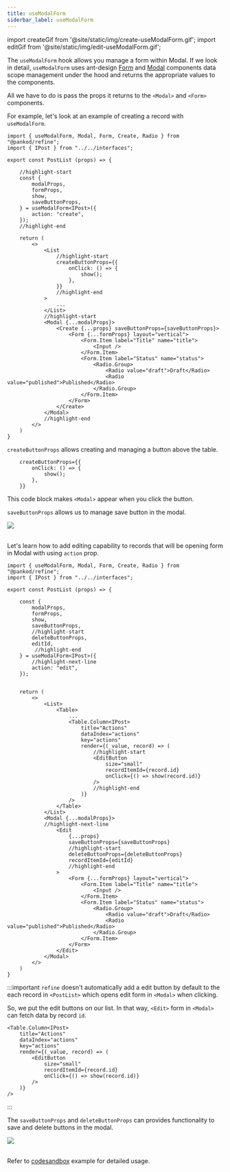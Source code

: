 ```yaml
---
title: useModalForm
siderbar_label: useModalForm
---
```


import createGif from '@site/static/img/create-useModalForm.gif';
import editGif from '@site/static/img/edit-useModalForm.gif';

The `useModalForm` hook allows you manage a form within Modal. If we look in detail, `useModalForm` uses ant-design [Form](https://ant.design/components/form/) and [Modal](https://ant.design/components/modal/) components data scope management under the hood and returns the appropriate values to the components.

All we have to do is pass the props it returns to the `<Modal>` and `<Form>` components.

For example, let's look at an example of creating a record with `useModalForm`.

```tsx title="pages/posts/list.tsx"
import { useModalForm, Modal, Form, Create, Radio } from "@pankod/refine";
import { IPost } from "../../interfaces";

export const PostList (props) => {

    //highlight-start
    const {
        modalProps,
        formProps,
        show,
        saveButtonProps,
    } = useModalForm<IPost>({
        action: "create",
    });
    //highlight-end

    return (
        <>
            <List
                //highlight-start
                createButtonProps={{
                    onClick: () => {
                        show();
                    },
                }}
                //highlight-end
            >
                ...
            </List>
            //highlight-start
            <Modal {...modalProps}>
                <Create {...props} saveButtonProps={saveButtonProps}>
                    <Form {...formProps} layout="vertical">
                        <Form.Item label="Title" name="title">
                            <Input />
                        </Form.Item>
                        <Form.Item label="Status" name="status">
                            <Radio.Group>
                                <Radio value="draft">Draft</Radio>
                                <Radio value="published">Published</Radio>
                            </Radio.Group>
                        </Form.Item>
                    </Form>
                </Create>
            </Modal>
            //highlight-end
        </>
    )
}

```

`createButtonProps` allows creating and managing a button above the table.

```tsx
    createButtonProps={{
        onClick: () => {
            show();
        },
    }}
```

This code block makes `<Modal>` appear when you click the button.

`saveButtonProps` allows us to manage save button in the modal.

<div style={{textAlign: "center"}}>
    <img src={createGif} />
</div>

<br />

Let's learn how to add editing capability to records that will be opening form in Modal with using `action` prop.

```tsx title="pages/posts/list.tsx"
import { useModalForm, Modal, Form, Create, Radio } from "@pankod/refine";
import { IPost } from "../../interfaces";

export const PostList (props) => {

    const {
        modalProps,
        formProps,
        show,
        saveButtonProps,
        //highlight-start
        deleteButtonProps,
        editId,
         //highlight-end
    } = useModalForm<IPost>({
        //highlight-next-line
        action: "edit",
    });


    return (
        <>
            <List>
                <Table>
                    ...
                    <Table.Column<IPost>
                        title="Actions"
                        dataIndex="actions"
                        key="actions"
                        render={(_value, record) => (
                            //highlight-start
                            <EditButton
                                size="small"
                                recordItemId={record.id}
                                onClick={() => show(record.id)}
                            />
                            //highlight-end
                        )}
                    />
                </Table>
            </List>
            <Modal {...modalProps}>
            //highlight-next-line
                <Edit
                    {...props}
                    saveButtonProps={saveButtonProps}
                    //highlight-start
                    deleteButtonProps={deleteButtonProps}
                    recordItemId={editId}
                    //highlight-end
                >
                    <Form {...formProps} layout="vertical">
                        <Form.Item label="Title" name="title">
                            <Input />
                        </Form.Item>
                        <Form.Item label="Status" name="status">
                            <Radio.Group>
                                <Radio value="draft">Draft</Radio>
                                <Radio value="published">Published</Radio>
                            </Radio.Group>
                        </Form.Item>
                    </Form>
                </Edit>
            </Modal>
        </>
    )
}
```

:::important
`refine` doesn't automatically add a edit button by default to the each record in `<PostList>` which opens edit form in `<Modal>` when clicking.

So, we put the edit buttons on our list. In that way, `<Edit>` form in `<Modal>` can fetch data by record `id`.

```tsx
<Table.Column<IPost>
    title="Actions"
    dataIndex="actions"
    key="actions"
    render={(_value, record) => (
        <EditButton
            size="small"
            recordItemId={record.id}
            onClick={() => show(record.id)}
        />
    )}
/>
```

:::

The `saveButtonProps` and `deleteButtonProps` can provides functionality to save and delete buttons in the modal.

<div style={{textAlign: "center"}}>
    <img src={editGif} />
</div>

<br />

Refer to [codesandbox](https://www.google.com.tr) example for detailed usage.

<!-- Markdowntable olucak.
Useform ve useModal'ın tüm proplarını aldığını belirtebiliriz.

`useModalForm` expects argument with the following keys:

-   `action`: lorem lorem
-   `autoSubmitClose`: lorem lorem
-   `defaultFormValues`: lorem lorem
-   `defaultVisible`: lorem lorem
-   `form`: lorem lorem
-   `mutationMode`: lorem lorem
-   `onMutationError`: lorem lorem
-   `onMutationSuccess`: lorem lorem
-   `redirect`: lorem lorem
-   `submit`: lorem lorem
-   `submitOnEnter`: lorem lorem
-   `undoableTimeout`: lorem lorem
-   `warnWhenUnsavedChanges`: lorem lorem

The return value of `useModalForm` is an object, using the following keys:

-   `show`: lorem lorem
-   `formProps`: lorem lorem
-   `modalProps`: lorem lorem
-   `saveButtonProps`: lorem lorem
-   `deleteButtonProps`: lorem lorem
-   `formLoading`: lorem lorem
-   `submit`: lorem lorem
-   `initialValues`: lorem lorem
-   `visible`: lorem lorem
-   `close`: lorem lorem
-   `defaultFormValuesLoading`: lorem lorem
-   `formValues`: lorem lorem
-   `formResult`: lorem lorem
-   `form`: lorem lorem
-   `editId`: lorem lorem
-   `setEditId`: lorem lorem
-   `queryResult`: lorem lorem
-   `mutationResult`: lorem lorem
-   `setCloneId`: lorem lorem
-   `cloneId`: lorem lorem -->
